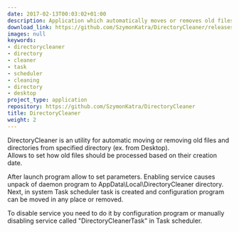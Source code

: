 ```yaml
---
date: 2017-02-13T00:03:02+01:00
description: Application which automatically moves or removes old files from directory
download_link: https://github.com/SzymonKatra/DirectoryCleaner/releases/latest
images: null
keywords:
- directorycleaner
- directory
- cleaner
- task
- scheduler
- cleaning
- directory
- desktop
project_type: application
repository: https://github.com/SzymonKatra/DirectoryCleaner
title: DirectoryCleaner
weight: 2
---
```


DirectoryCleaner is an utility for automatic moving or removing old files and directories from specified directory (ex. from Desktop).  
Allows to set how old files should be processed based on their creation date.

After launch program allow to set parameters. Enabling service causes unpack of daemon program to AppData\Local\DirectoryCleaner directory.  
Next, in system Task scheduler task is created and configuration program can be moved in any place or removed.

To disable service you need to do it by configuration program or manually disabling service called "DirectoryCleanerTask" in Task scheduler.  